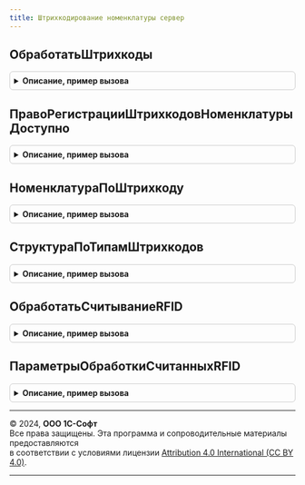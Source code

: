 ```yaml
---
title: Штрихкодирование номенклатуры сервер
---
```



## ОбработатьШтрихкоды
<details style="margin: 1em 0; padding: 0.5em; border: 1px solid #ccc; border-radius: 6px;">

<summary style="font-weight: bold; cursor: pointer;">Описание, пример вызова</summary>

```bsl

// Процедура обрабатывает введенные штрихкоды:
// - добавляет введенные штрихкоды в табличную часть документа;
// - вызывает помощник создания штрихкода, если он не был найден.
// Параметры:
//   Форма - ФормаКлиентскогоПриложения - форма для которой будут обработаны введенные штрихкоды.
//   Объект - ДанныеФормыСтруктура - объект формы.
//   СтруктураПараметров - см. ШтрихкодированиеНоменклатурыКлиентСервер.ПараметрыОбработкиШтрихкодов
//   КэшированныеЗначения - см. ОбработкаТабличнойЧастиКлиентСервер.ПолучитьСтруктуруКэшируемыеЗначения
//
Процедура ОбработатьШтрихкоды(Форма, Объект, СтруктураПараметров, КэшированныеЗначения) Экспорт
```

Пример вызова
```bsl
ШтрихкодированиеНоменклатурыСервер.ОбработатьШтрихкоды(Форма, Объект, СтруктураПараметров, КэшированныеЗначения) 
```
</details>

## ПравоРегистрацииШтрихкодовНоменклатурыДоступно
<details style="margin: 1em 0; padding: 0.5em; border: 1px solid #ccc; border-radius: 6px;">

<summary style="font-weight: bold; cursor: pointer;">Описание, пример вызова</summary>

```bsl

// Функция - Право регистрации штрихкодов номенклатуры доступно
//
// Возвращаемое значение:
// Булево - Истина, если доступно.
//
Функция ПравоРегистрацииШтрихкодовНоменклатурыДоступно() Экспорт
```

Пример вызова
```bsl
Результат = ШтрихкодированиеНоменклатурыСервер.ПравоРегистрацииШтрихкодовНоменклатурыДоступно() 
```
</details>

## НоменклатураПоШтрихкоду
<details style="margin: 1em 0; padding: 0.5em; border: 1px solid #ccc; border-radius: 6px;">

<summary style="font-weight: bold; cursor: pointer;">Описание, пример вызова</summary>

```bsl

// Возвращает ссылку на номенклатуру, соответствующую переданному штрихкоду или Неопределено, если штрихкод не зарегистрирован.
//
// Параметры:
//  ПараметрыОбработки - см. ШтрихкодированиеНоменклатурыКлиентСервер.ПараметрыОбработкиШтрихкодов
//  КэшированныеЗначения - см. ОбработкаТабличнойЧастиКлиентСервер.ПолучитьСтруктуруКэшируемыеЗначения
//
// Возвращаемое значение:
//  СправочникСсылка.Номенклатура, Неопределено - Результат поиска номенклатуры по штрихкоду.
//
Функция НоменклатураПоШтрихкоду(ПараметрыОбработки, КэшированныеЗначения) Экспорт
```

Пример вызова
```bsl
Результат = ШтрихкодированиеНоменклатурыСервер.НоменклатураПоШтрихкоду(ПараметрыОбработки, КэшированныеЗначения) 
```
</details>

## СтруктураПоТипамШтрихкодов
<details style="margin: 1em 0; padding: 0.5em; border: 1px solid #ccc; border-radius: 6px;">

<summary style="font-weight: bold; cursor: pointer;">Описание, пример вызова</summary>

```bsl

// Раскладывает переданный массив считанных штрихкодов по типам штрихкодов.
//
// Параметры:
//	Штрихкоды - Массив Из см. ШтрихкодированиеНоменклатурыКлиент.СтруктураДанныхШтрихкода - коллекция описания состава штрихкода.
//
// Возвращаемое значение:
//	Структура - коллекция описания типов штрихкодов, содержащая следующие свойства:
//		* БезТипа - Массив из см. ШтрихкодированиеНоменклатурыКлиент.СтруктураДанныхШтрихкода.
//
Функция СтруктураПоТипамШтрихкодов(Штрихкоды) Экспорт
```

Пример вызова
```bsl
Результат = ШтрихкодированиеНоменклатурыСервер.СтруктураПоТипамШтрихкодов(Штрихкоды) 
```
</details>

## ОбработатьСчитываниеRFID
<details style="margin: 1em 0; padding: 0.5em; border: 1px solid #ccc; border-radius: 6px;">

<summary style="font-weight: bold; cursor: pointer;">Описание, пример вызова</summary>

```bsl

// Выполняется обработка считанных RFID-меток.
//
// Параметры:
//	ДанныеМеток					- Массив из Структура	- данные меток.
//	ПараметрыОбработки			- см. ПараметрыОбработкиСчитанныхRFID.
//	ТЧСерии						- ТабличнаяЧасть		- табличная часть Серии.
//	ИдентификаторТекущейСтроки	- Число					- идентификатор.
//
// Возвращаемое значение:
//	Структура - содержит свойства:
//		* ЗакрытьФорму - Булево - признак необходимости закрыть форму
//		* ИдентификаторТекущейСтроки - Число, Неопределено - идентификатор
//		* ДанныеСерии - СтрокаТабличнойЧасти, Неопределено - строка с серией.
//
Функция ОбработатьСчитываниеRFID(ДанныеМеток, ПараметрыОбработки, ТЧСерии = Неопределено, ИдентификаторТекущейСтроки = Неопределено) Экспорт
```

Пример вызова
```bsl
Результат = ШтрихкодированиеНоменклатурыСервер.ОбработатьСчитываниеRFID(ДанныеМеток, ПараметрыОбработки, ТЧСерии, ИдентификаторТекущейСтроки);
```
</details>

## ПараметрыОбработкиСчитанныхRFID
<details style="margin: 1em 0; padding: 0.5em; border: 1px solid #ccc; border-radius: 6px;">

<summary style="font-weight: bold; cursor: pointer;">Описание, пример вызова</summary>

```bsl

// Функция - Параметры обработки считанных RFID и КиЗ
//
// Возвращаемое значение:
//	Структура - параметры обработки:
//	* СчитывательRFID - СправочникСсылка.ПодключаемоеОборудование - ссылка на считыватель RFID.
//	* УникальныйИдентификатор - УникальныйИдентификатор, Неопределено - уникальный идентификатор формы.
//	* НастройкиИспользованияСерий - см. Справочники.ВидыНоменклатуры.НастройкиИспользованияСерий.
//	* ПараметрыУказанияСерий - см. НоменклатураКлиентСервер.ПараметрыУказанияСерий.
//	* ЗначенияПолейСвязи - Структура - коллекция связи полей между ТЧ Товары и ТЧ Серии из ПараметрыУказанияСерий.ПоляСвязи:
//		** Ключ - Строка - имя реквизита без суффикса, например "Номенклатура".
//		** Значение - Строка - имя реквизита с суффиксом, например "НоменклатураОприходование".
//
Функция ПараметрыОбработкиСчитанныхRFID() Экспорт
```

Пример вызова
```bsl
Результат = ШтрихкодированиеНоменклатурыСервер.ПараметрыОбработкиСчитанныхRFID() 
```
</details>

---

© 2024, **ООО 1С-Софт**  
Все права защищены. Эта программа и сопроводительные материалы предоставляются  
в соответствии с условиями лицензии [Attribution 4.0 International (CC BY 4.0)](https://creativecommons.org/licenses/by/4.0/legalcode).

---

